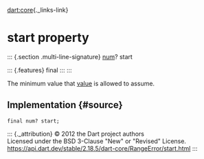 [dart:core](../../dart-core/dart-core-library){._links-link}

start property
==============

::: {.section .multi-line-signature}
[num](../num-class)? start

::: {.features}
final
:::
:::

The minimum value that [value](rangeerror.value) is allowed to assume.

Implementation {#source}
--------------

``` {.language-dart data-language="dart"}
final num? start;
```

::: {._attribution}
© 2012 the Dart project authors\
Licensed under the BSD 3-Clause \"New\" or \"Revised\" License.\
<https://api.dart.dev/stable/2.18.5/dart-core/RangeError/start.html>
:::
